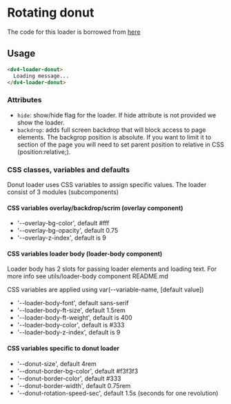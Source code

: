 # Rotating donut

The code for this loader is borrowed from [here](https://www.w3schools.com/howto/howto_css_loader.asp)

## Usage

```html
<dv4-loader-donut>
  Loading message...
</dv4-loader-donut>
```

### Attributes

- `hide`: show/hide flag for the loader. If hide attribute is not provided we show the loader.
- `backdrop`: adds full screen backdrop that will block access to page elements. The backgrop position is absolute. If you want to limit it to section of the page you will need to set parent position to relative in CSS (position:relative;).

### CSS classes, variables and defaults

Donut loader uses CSS variables to assign specific values. The loader consist of 3 modules (subcomponents)

#### CSS variables overlay/backdrop/scrim (overlay component)

- '--overlay-bg-color', default #fff
- '--overlay-bg-opacity', default 0.75
- '--overlay-z-index', default is 9

#### CSS variables loader body (loader-body component)

Loader body has 2 slots for passing loader elements and loading text. For more info see utils/loader-body component README.md

CSS variables are applied using var(--variable-name, [default value])

- '--loader-body-font', default sans-serif
- '--loader-body-ft-size', default 1.5rem
- '--loader-body-ft-weight', default is 400
- '--loader-body-color', default is #333
- '--loader-body-z-index', default is 9

#### CSS variables specific to donut loader

- '--donut-size', default 4rem
- '--donut-border-bg-color', default #f3f3f3
- '--donut-border-color', default #333
- '--donut-border-width', default 0.75rem
- '--donut-rotation-speed-sec', default 1.5s (seconds for one revolution)
